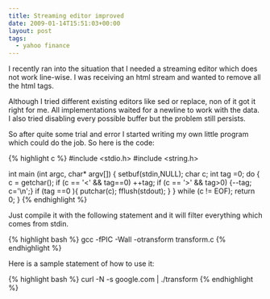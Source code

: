 ```yaml
---
title: Streaming editor improved
date: 2009-01-14T15:51:03+00:00
layout: post
tags:
  - yahoo finance
---
```

I recently ran into the situation that I needed a streaming editor which does not work line-wise. I was receiving an html stream and wanted to remove all the html tags.

Although I tried different existing editors like sed or replace, non of it got it right for me. All implementations waited for a newline to work with the data. I also tried disabling every possible buffer but the problem still persists.

So after quite some trial and error I started writing my own little program which could do the job. So here is the code:

{% highlight c %}
#include &lt;stdio.h>
#include &lt;string.h>

int main (int argc, char* argv[])
{
  setbuf(stdin,NULL);
  char c;
  int tag =0;
  do {
    c = getchar();
    if (c == '&lt;' && tag==0) ++tag;
    if (c == '>' && tag>0) {--tag; c='\n';}
    if (tag ==0 ){
      putchar(c);
      fflush(stdout);
    }
  } while (c != EOF);
  return 0;
}
{% endhighlight %}

Just compile it with the following statement and it will filter everything which comes from stdin.

{% highlight bash %}
gcc -fPIC -Wall -otransform transform.c
{% endhighlight %}

Here is a sample statement of how to use it:

{% highlight bash %}
curl -N -s google.com | ./transform
{% endhighlight %}
